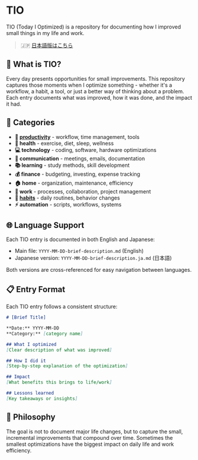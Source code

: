 # TIO

TIO (Today I Optimized) is a repository for documenting how I improved small things in my life and work.

> 🇯🇵 [日本語版はこちら](./README.ja.md)

## 📝 What is TIO?

Every day presents opportunities for small improvements. This repository captures those moments when I optimize something - whether it's a workflow, a habit, a tool, or just a better way of thinking about a problem. Each entry documents what was improved, how it was done, and the impact it had.

## 📂 Categories

- **🚀 [productivity](./productivity/README.md)** - workflow, time management, tools
- **💪 health** - exercise, diet, sleep, wellness  
- **💻 technology** - coding, software, hardware optimizations
- **💬 communication** - meetings, emails, documentation
- **📚 learning** - study methods, skill development
- **💰 finance** - budgeting, investing, expense tracking
- **🏠 home** - organization, maintenance, efficiency
- **👔 work** - processes, collaboration, project management
- **🔄 [habits](./habits/README.md)** - daily routines, behavior changes
- **⚡ automation** - scripts, workflows, systems

## 🌐 Language Support

Each TIO entry is documented in both English and Japanese:
- Main file: `YYYY-MM-DD-brief-description.md` (English)
- Japanese version: `YYYY-MM-DD-brief-description.ja.md` (日本語)

Both versions are cross-referenced for easy navigation between languages.

## 📋 Entry Format

Each TIO entry follows a consistent structure:

```markdown
# [Brief Title]

**Date:** YYYY-MM-DD
**Category:** [category name]

## What I optimized
[Clear description of what was improved]

## How I did it
[Step-by-step explanation of the optimization]

## Impact
[What benefits this brings to life/work]

## Lessons learned
[Key takeaways or insights]
```

## 🎯 Philosophy

The goal is not to document major life changes, but to capture the small, incremental improvements that compound over time. Sometimes the smallest optimizations have the biggest impact on daily life and work efficiency.